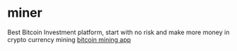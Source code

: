 # miner
Best Bitcoin Investment platform, start with no risk and make more money in crypto currency mining 
<a href="https://bitcoin-mining.app/" rel="dofollow ugc">bitcoin mining app</a>
